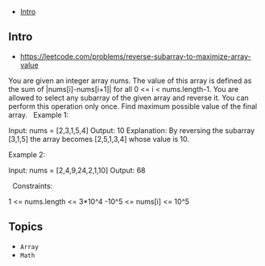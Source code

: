 - [Intro](#intro)

## Intro

- https://leetcode.com/problems/reverse-subarray-to-maximize-array-value

You are given an integer array nums. The value of this array is defined as the sum of |nums[i]-nums[i+1]| for all 0 <= i < nums.length-1.
You are allowed to select any subarray of the given array and reverse it. You can perform this operation only once.
Find maximum possible value of the final array.
 
Example 1:

Input: nums = [2,3,1,5,4]
Output: 10
Explanation: By reversing the subarray [3,1,5] the array becomes [2,5,1,3,4] whose value is 10.

Example 2:

Input: nums = [2,4,9,24,2,1,10]
Output: 68

 
Constraints:

1 <= nums.length <= 3*10^4
-10^5 <= nums[i] <= 10^5


## Topics

- `Array`
- `Math`


